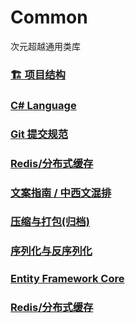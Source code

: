 # Common
次元超越通用类库

### [🏗️ 项目结构](./doc/Project-Structure.md)

### [C# Language](./doc/CSharp.md)

### [Git 提交规范](./doc/Git-Commit-Message-Standard.md)

### [Redis/分布式缓存](./doc/Redis.md)

### [文案指南 / 中西文混排](./doc/Copywriting-Guide.md)

### [压缩与打包(归档)](./doc/Compression-And-Packaging.md)

### [序列化与反序列化](./doc/Serializable-And-Deserialize.md)

### [Entity Framework Core](./doc/Entity-Framework-Core.md)

### [Redis/分布式缓存](./doc/Redis.md)